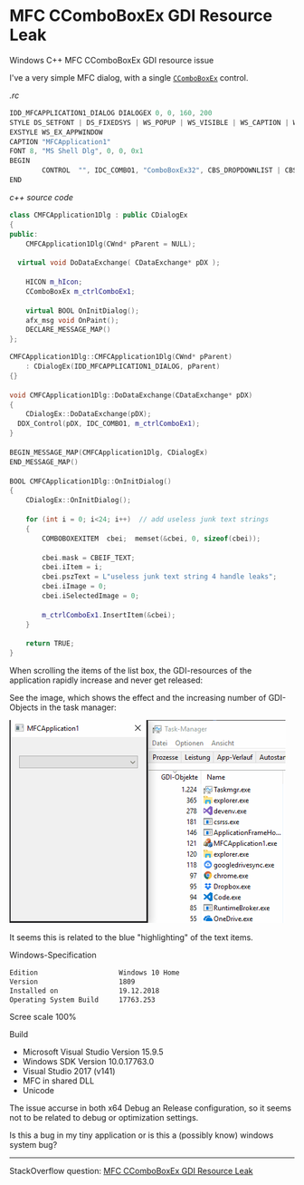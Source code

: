 # MFC CComboBoxEx GDI Resource Leak

Windows C++ MFC CComboBoxEx GDI resource issue

I've a very simple MFC dialog, with a single [`CComboBoxEx`](https://docs.microsoft.com/en-us/cpp/mfc/reference/ccomboboxex-class?view=vs-2017) control.

*.rc*

```cpp
IDD_MFCAPPLICATION1_DIALOG DIALOGEX 0, 0, 160, 200
STYLE DS_SETFONT | DS_FIXEDSYS | WS_POPUP | WS_VISIBLE | WS_CAPTION | WS_SYSMENU | WS_THICKFRAME
EXSTYLE WS_EX_APPWINDOW
CAPTION "MFCApplication1"
FONT 8, "MS Shell Dlg", 0, 0, 0x1
BEGIN
		CONTROL  "", IDC_COMBO1, "ComboBoxEx32", CBS_DROPDOWNLIST | CBS_SORT | WS_VSCROLL | WS_TABSTOP, 10, 20, 140, 250
END
```

*c++ source code*

```cpp
class CMFCApplication1Dlg : public CDialogEx
{
public:
	CMFCApplication1Dlg(CWnd* pParent = NULL);

  virtual void DoDataExchange( CDataExchange* pDX );

	HICON m_hIcon;
	CComboBoxEx m_ctrlComboEx1;

	virtual BOOL OnInitDialog();
	afx_msg void OnPaint();
	DECLARE_MESSAGE_MAP()
};
```

```cpp
CMFCApplication1Dlg::CMFCApplication1Dlg(CWnd* pParent)
	: CDialogEx(IDD_MFCAPPLICATION1_DIALOG, pParent)
{}

void CMFCApplication1Dlg::DoDataExchange(CDataExchange* pDX)
{
	CDialogEx::DoDataExchange(pDX);
  DDX_Control(pDX, IDC_COMBO1, m_ctrlComboEx1);
}

BEGIN_MESSAGE_MAP(CMFCApplication1Dlg, CDialogEx)
END_MESSAGE_MAP()

BOOL CMFCApplication1Dlg::OnInitDialog()
{
	CDialogEx::OnInitDialog();

	for (int i = 0; i<24; i++)	// add useless junk text strings
	{
		COMBOBOXEXITEM	cbei;  memset(&cbei, 0, sizeof(cbei));

		cbei.mask = CBEIF_TEXT;
		cbei.iItem = i;
		cbei.pszText = L"useless junk text string 4 handle leaks";
		cbei.iImage = 0;
		cbei.iSelectedImage = 0;

		m_ctrlComboEx1.InsertItem(&cbei);
	}

	return TRUE;
}
```

When scrolling the items of the list box, the GDI-resources of the application rapidly increase and never get released:

See the image, which shows the effect and the increasing number of GDI-Objects in the task manager:

![issue](comboboxex_issue.gif)

It seems this is related to the blue "highlighting" of the text items.

Windows-Specification

    Edition                    Windows 10 Home
    Version                    1809
    Installed on               19.12.2018
    Operating System Build     17763.253

Scree scale 100%

Build

- Microsoft Visual Studio Version 15.9.5
- Windows SDK Version 10.0.17763.0
- Visual Studio 2017 (v141)
- MFC in shared DLL
- Unicode  

The issue accurse in both x64 Debug an Release configuration, so it seems not to be related to debug or optimization settings.

Is this a bug in my tiny application or is this a (possibly know) windows system bug?

---

StackOverflow question: [MFC CComboBoxEx GDI Resource Leak](https://stackoverflow.com/questions/54297350/mfc-ccomboboxex-gdi-resource-leak)